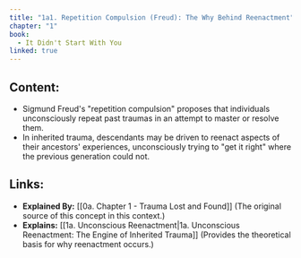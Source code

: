 ```yaml
---
title: "1a1. Repetition Compulsion (Freud): The Why Behind Reenactment"
chapter: "1"
book:
  - It Didn't Start With You
linked: true
---
```

## Content:
- Sigmund Freud's "repetition compulsion" proposes that individuals unconsciously repeat past traumas in an attempt to master or resolve them. 
- In inherited trauma, descendants may be driven to reenact aspects of their ancestors' experiences, unconsciously trying to "get it right" where the previous generation could not.

## Links:
- **Explained By:** [[0a. Chapter 1 - Trauma Lost and Found]] (The original source of this concept in this context.)
- **Explains:** [[1a. Unconscious Reenactment|1a. Unconscious Reenactment: The Engine of Inherited Trauma]] (Provides the theoretical basis for why reenactment occurs.)

